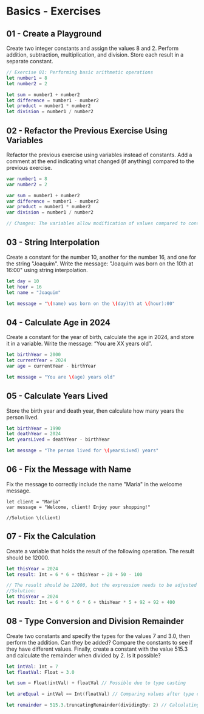 # Basics - Exercises

## 01 - Create a Playground
Create two integer constants and assign the values 8 and 2. Perform addition, subtraction, multiplication, and division. Store each result in a separate constant.

```swift
// Exercise 01: Performing basic arithmetic operations
let number1 = 8
let number2 = 2

let sum = number1 + number2
let difference = number1 - number2
let product = number1 * number2
let division = number1 / number2
```

## 02 - Refactor the Previous Exercise Using Variables
Refactor the previous exercise using variables instead of constants. Add a comment at the end indicating what changed (if anything) compared to the previous exercise.

```swift
var number1 = 8
var number2 = 2

var sum = number1 + number2
var difference = number1 - number2
var product = number1 * number2
var division = number1 / number2

// Changes: The variables allow modification of values compared to constants in Exercise 01.
```

## 03 - String Interpolation
Create a constant for the number 10, another for the number 16, and one for the string "Joaquim". Write the message: "Joaquim was born on the 10th at 16:00" using string interpolation.
```swift
let day = 10
let hour = 16
let name = "Joaquim"

let message = "\(name) was born on the \(day)th at \(hour):00"
```

## 04 - Calculate Age in 2024
Create a constant for the year of birth, calculate the age in 2024, and store it in a variable. Write the message: “You are XX years old”.
```swift
let birthYear = 2000
let currentYear = 2024
var age = currentYear - birthYear

let message = "You are \(age) years old"
```

## 05 - Calculate Years Lived
Store the birth year and death year, then calculate how many years the person lived.
```swift
let birthYear = 1990
let deathYear = 2024
let yearsLived = deathYear - birthYear

let message = "The person lived for \(yearsLived) years"
```

## 06 - Fix the Message with Name
Fix the message to correctly include the name "Maria" in the welcome message.
```
let client = "Maria"
var message = "Welcome, client! Enjoy your shopping!"

//Solution \(client)
```

## 07 - Fix the Calculation
Create a variable that holds the result of the following operation. The result should be 12000.
```swift
let thisYear = 2024
let result: Int = 6 * 6 + thisYear + 20 + 50 - 100

// The result should be 12000, but the expression needs to be adjusted for that.
//Solution:
let thisYear = 2024
let result: Int = 6 * 6 * 6 * 6 + thisYear * 5 + 92 + 92 + 400
```

## 08 - Type Conversion and Division Remainder
Create two constants and specify the types for the values 7 and 3.0, then perform the addition. Can they be added? Compare the constants to see if they have different values. Finally, create a constant with the value 515.3 and calculate the remainder when divided by 2. Is it possible?
```swift
let intVal: Int = 7
let floatVal: Float = 3.0

let sum = Float(intVal) + floatVal // Possible due to type casting

let areEqual = intVal == Int(floatVal) // Comparing values after type casting

let remainder = 515.3.truncatingRemainder(dividingBy: 2) // Calculating remainder
```

